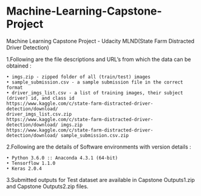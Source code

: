 # Machine-Learning-Capstone-Project
Machine Learning Capstone Project - Udacity MLND(State Farm Distracted Driver Detection)

1.Following are the file descriptions and URL’s from which the data can be obtained :```
• imgs.zip - zipped folder of all (train/test) images• sample_submission.csv - a sample submission file in the correct format• driver_imgs_list.csv - a list of training images, their subject (driver) id, and class idhttps://www.kaggle.com/c/state-farm-distracted-driver-detection/download/driver_imgs_list.csv.ziphttps://www.kaggle.com/c/state-farm-distracted-driver-detection/download/ imgs.ziphttps://www.kaggle.com/c/state-farm-distracted-driver-detection/download/ sample_submission.csv.zip
```


2.Following are the details of Software environments with version details :
```
• Python 3.6.0 :: Anaconda 4.3.1 (64-bit)
• Tensorflow 1.1.0
• Keras 2.0.4
```

3.Submitted outputs for Test dataset are available in Capstone Outputs1.zip and Capstone Outputs2.zip files.